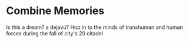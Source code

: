# Combine Memories
Is this a dream? a dejavú? 
Hop in to the minds of 
transhuman and human 
forces during the fall of 
city's 20 citadel
